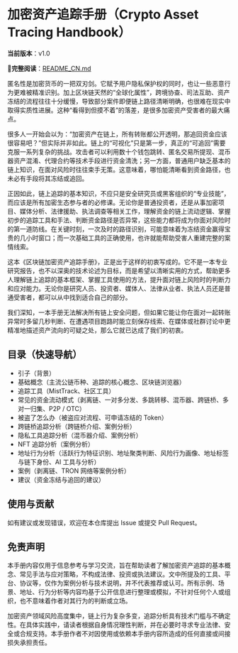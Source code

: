 # 加密资产追踪手册（Crypto Asset Tracing Handbook）

**当前版本**：v1.0

**📖完整阅读**：[README_CN.md](https://github.com/slowmist/Crypto-Asset-Tracing-Handbook/blob/main/README_CN.md)


匿名性是加密货币的一把双刃剑。它赋予用户隐私保护权的同时，也让一些恶意行为更难被精准识别。加上区块链天然的“全球化属性”，跨境协查、司法互助、资产冻结的流程往往十分缓慢，导致部分案件即便链上路径清晰明确，也很难在现实中取得实质性进展。这种“看得到但摸不着”的落差，是很多加密资产受害者的最大痛点。

很多人一开始会以为：“加密资产在链上，所有转账都公开透明，那追回资金应该很容易吧？”但实际并非如此。链上的“可视化”只是第一步，真正的“可追回”需要克服一系列复杂的挑战。攻击者可以利用数十个钱包跳转、匿名交易所提现、混币器资产混淆、代理合约等技术手段进行资金清洗；另一方面，普通用户缺乏基本的链上知识，在面对风险时往往束手无策。这意味着，哪怕能清晰看到资金路径，也未必有手段将其冻结或追回。

正因如此，链上追踪的基本知识，不应只是安全研究员或黑客组织的“专业技能”，而应该是所有加密生态参与者的必修课。无论你是普通投资者，还是从事加密项目、媒体分析、法律援助、执法调查等相关工作，理解资金的链上流动逻辑、掌握初步的追踪工具和手法、判断资金路径是否异常，这些能力都将成为你面对风险时的第一道防线。在关键时刻，一次及时的路径识别，可能意味着为冻结资金赢得宝贵的几小时窗口；而一次基础工具的正确使用，也许就能帮助受害人重建完整的案情线索。

这本《区块链加密资产追踪手册》，正是出于这样的初衷写成的。它不是一本专业研究报告，也不以深奥的技术论述为目标，而是希望以清晰实用的方式，帮助更多人理解链上追踪的基本框架、掌握工具使用的方法，提升面对链上风险时的判断力和应对能力。无论你是研究人员、投资者、媒体人、法律从业者、执法人员还是普通受害者，都可以从中找到适合自己的部分。

我们深知，一本手册无法解决所有链上安全问题，但如果它能让你在面对一起转账异常时多留几秒判断、在遭遇项目跑路时能立刻保存线索、在媒体或社群讨论中更精准地描述资产流向的可疑之处，那么它就已达成了我们的初衷。

## 目录（快速导航）
- 引子（背景）
- 基础概念（主流公链币种、追踪的核心概念、区块链浏览器）
- 追踪工具（MistTrack、社区工具）
- 常见的资金流动模式（剥离链、一对多分发、多跳转移、混币器、跨链桥、多对一归集、P2P / OTC）
- 被盗了怎么办（被盗应对流程、可申请冻结的 Token）
- 跨链桥追踪分析（跨链桥介绍、案例分析）
- 隐私工具追踪分析（混币器介绍、案例分析）
- NFT 追踪分析（案例分析）
- 地址行为分析（活跃行为特征识别、地址聚类判断、风险行为画像、地址标签与链下身份、AI 工具与分析）
- 案例（剥离链、TRON 网络等案例分析）
- 建议（资金冻结与追回的建议）

## 使用与贡献
如有建议或发现错误，欢迎在本仓库提出 Issue 或提交 Pull Request。

## 免责声明
本手册内容仅用于信息参考与学习交流，旨在帮助读者了解加密资产追踪的基本概念、常见手法与应对策略，不构成法律、投资或执法建议。文中所提及的工具、平台、协议等，仅作为案例分析与技术说明，并不代表推荐或认可。所有示例、场景、地址、行为分析等内容均基于公开信息进行整理或模拟，不针对任何个人或组织，也不意味着作者对其行为的判断或立场。

加密资产领域风险高度集中，链上行为复杂多变，追踪分析具有技术门槛与不确定性。在具体实践中，请读者根据自身情况理性判断，并在必要时寻求专业法律、安全或合规支持。本手册作者不对因使用或依赖本手册内容所造成的任何直接或间接损失承担责任。
